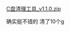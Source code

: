 [C盘清理工具_v1.1.0.zip](https://github.com/user-attachments/files/22984042/C._v1.1.0.zip)

确实挺不错的 清了10个g